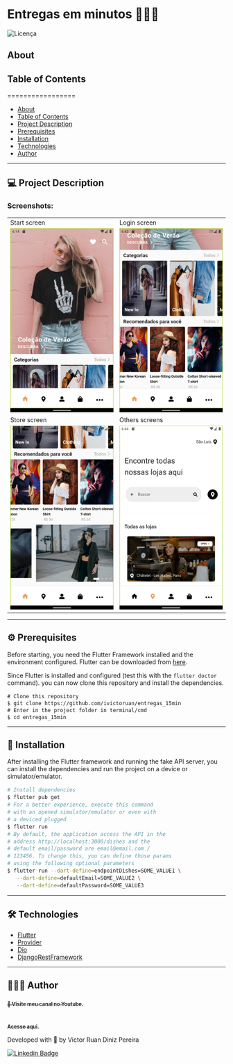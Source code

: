 # Entregas em minutos 🙅🏽‍♂️

![Licença](https://img.shields.io/badge/license-MIT-brightgreen)

## About

<!-- <p align="center">
Small educational project developed with the objective of presenting the concepts related to the development of mobile applications using Flutter for the course **Mobile Application Development** (2021.2) of the Computer Engineering Course - Federal University of Maranhão (UFMA)
</p> -->


## Table of Contents
=================

   * [About](#about)
   * [Table of Contents](#table-of-contents)
   * [Project Description](#-project-description)
   * [Prerequisites](#-prerequisites)
   * [Installation](#-installation)
   * [Technologies](#-technologies)
   * [Author](#-author)

---

## 💻 Project Description
<!-- 
The project consists of a simple food delivery developed during the classes of the course in order to help the students to understand how some concepts are implemented in a real world app using the [Flutter framework](https://flutter.dev/). Concepts like design principles, architecture of mobile applications, technologies (native, web, hybrid), lifecycle, UI rendering, componentization, navigation, state management and API access and consumption (as well as Dart and Flutter 😄) were some topics discussed in the course.

The application has some component gaps to be filled by the students (or anyone with this code 😉). The design was based on the [Food delivery app Ui kit](https://www.figma.com/community/file/893381127703378146). -->

### Screenshots:

<table>
  <tr>
    <td>Start screen</td>
    <td>Login screen</td>
  </tr>
  <tr>
    <td><img src="screenshots/screenshot_1.png" width=250></td>
    <td><img src="screenshots/screenshot_2.png" width=250></td>
  </tr>
  <tr>
    <td>Store screen</td>
    <td>Others screens</td>
  </tr>
  <tr>
    <td><img src="screenshots/screenshot_3.png" width=250></td>
    <td><img src="screenshots/screenshot_4.png" width=250></td>
  </tr>
 </table>

---

<a name="prerequisites"></a>
## ⚙️ Prerequisites

Before starting, you need the Flutter Framework installed and the environment configured. Flutter can be downloaded from [here](https://flutter.dev/).

Since Flutter is installed and configured (test this with the `flutter doctor` command). you can now clone this repository and install the dependencies.

```bash/prompt
# Clone this repository
$ git clone https://github.com/ivictoruan/entregas_15min
# Enter in the project folder in terminal/cmd
$ cd entregas_15min
```

<!-- In order to run the app, you also need to start a fake REST API server which will provide the data for the app menu. We suggest to use the `json-server`, Node.js package. In order to install this server, you will need Node.js installed in your system (it can be downloaded [here](https://nodejs.org/en/)). -->

<!-- ```bash
# Install the json-server globally in your system
$ npm install -g json-server
# Run the server using the api.json file available
# in the project. Run it in a separated terminal
$ json-server --watch api.json
``` -->
---

## 🚀 Installation

After installing the Flutter framework and running the fake API server, you can install the dependencies and run the project on a device or simulator/emulator.

```bash
# Install dependencies
$ flutter pub get
# For a better experience, execute this command
# with an opened simulator/emulator or even with
# a deviced plugged
$ flutter run
# By default, the application access the API in the
# address http://localhost:3000/dishes and the
# default email/password are email@email.com /
# 123456. To change this, you can define those params
# using the following optional parameters
$ flutter run --dart-define=endpointDishes=SOME_VALUE1 \
   --dart-define=defaultEmail=SOME_VALUE2 \
   --dart-define=defaultPassword=SOME_VALUE3
```

---

## 🛠 Technologies

- [Flutter](https://flutter.dev/)
- [Provider](https://pub.dev/packages/provider)
- [Dio](https://pub.dev/packages/dio)
- [DjangoRestFramework](https://www.django-rest-framework.org/)


---

## 🤷‍♂️🙄 Author

<a 
href="https://github.com/ivictoruan">
  <sub>
    <b>
    👀 Visite meu canal no Youtube.
    </b>
  </sub>
</a>

<a href=" https://www.youtube.com/channel/UCYGTHmRH98FPXdnACHAmTjg">
 <img style="border-radius: 50%;" src="https://avatars.githubusercontent.com/u/50781733?s=400&u=0db2d44aac1dae18640d5c00e8e0cf8775d8ea64&v=4" width="100px;" alt=""/>
 <br />
 <sub><b>Acesse aqui.</b></sub></a>

Developed with 🥵 by Victor Ruan Diniz Pereira

[![Linkedin Badge](https://img.shields.io/badge/-Victor%20Ruan%20Diniz%20Pereira-blue?style=flat-square&logo=Linkedin&logoColor=white&link=https://www.linkedin.com/in/ivictoruan/)](https://www.linkedin.com/in/ivictoruan/)